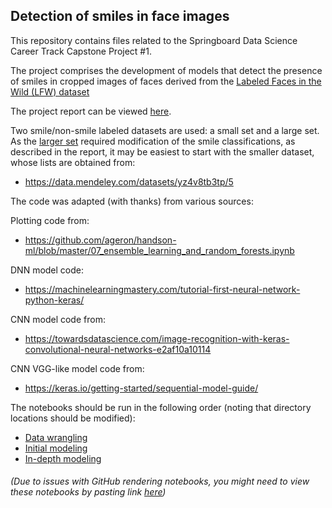 ##  Detection of smiles in face images

This repository contains files related to the Springboard Data Science Career Track Capstone Project #1.

The project comprises the development of models that detect the presence of smiles in cropped images of faces derived from the [Labeled Faces in the Wild (LFW) dataset](https://conradsanderson.id.au/lfwcrop/)

The project report can be viewed [here](https://github.com/adriatic13/springboard/blob/master/dsct_capstone1/Marinovich_Cap1_Final_Report.pdf).

Two smile/non-smile labeled datasets are used: a small set and a large set. As the [larger set](https://github.com/hromi/SMILEsmileD/tree/master/SMILEs) required modification of the smile classifications, as described in the report, it may be easiest to start with the smaller dataset, whose lists are obtained from:

  * https://data.mendeley.com/datasets/yz4v8tb3tp/5

The code was adapted (with thanks) from various sources:

Plotting code from:

  * https://github.com/ageron/handson-ml/blob/master/07_ensemble_learning_and_random_forests.ipynb 

DNN model code:

  * https://machinelearningmastery.com/tutorial-first-neural-network-python-keras/

CNN model code from:

  * https://towardsdatascience.com/image-recognition-with-keras-convolutional-neural-networks-e2af10a10114

CNN VGG-like model code from:

  * https://keras.io/getting-started/sequential-model-guide/

The notebooks should be run in the following order (noting that directory locations should be modified):

  * [Data wrangling](https://github.com/adriatic13/springboard/blob/master/dsct_capstone1/Adrian_Marinovich_Cap1_smiles_data_wrangling.ipynb)
  * [Initial modeling](https://github.com/adriatic13/springboard/blob/master/dsct_capstone1/Adrian_Marinovich_Cap1_smiles_eda.ipynb)
  * [In-depth modeling](https://github.com/adriatic13/springboard/blob/master/dsct_capstone1/Adrian_Marinovich_Cap1_smiles_indepth.ipynb)
###### (Due to issues with GitHub rendering notebooks, you might need to view these notebooks by pasting link [here](https://nbviewer.jupyter.org/))
